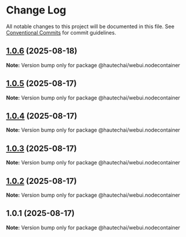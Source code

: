 # Change Log

All notable changes to this project will be documented in this file.
See [Conventional Commits](https://conventionalcommits.org) for commit guidelines.

## [1.0.6](https://github.com/HautechAI/webui/compare/@hautechai/webui.nodecontainer@1.0.5...@hautechai/webui.nodecontainer@1.0.6) (2025-08-18)

**Note:** Version bump only for package @hautechai/webui.nodecontainer

## [1.0.5](https://github.com/HautechAI/webui/compare/@hautechai/webui.nodecontainer@1.0.4...@hautechai/webui.nodecontainer@1.0.5) (2025-08-17)

**Note:** Version bump only for package @hautechai/webui.nodecontainer

## [1.0.4](https://github.com/HautechAI/webui/compare/@hautechai/webui.nodecontainer@1.0.3...@hautechai/webui.nodecontainer@1.0.4) (2025-08-17)

**Note:** Version bump only for package @hautechai/webui.nodecontainer

## [1.0.3](https://github.com/HautechAI/webui/compare/@hautechai/webui.nodecontainer@1.0.2...@hautechai/webui.nodecontainer@1.0.3) (2025-08-17)

**Note:** Version bump only for package @hautechai/webui.nodecontainer

## [1.0.2](https://github.com/HautechAI/webui/compare/@hautechai/webui.nodecontainer@1.0.1...@hautechai/webui.nodecontainer@1.0.2) (2025-08-17)

**Note:** Version bump only for package @hautechai/webui.nodecontainer

## 1.0.1 (2025-08-17)

**Note:** Version bump only for package @hautechai/webui.nodecontainer
